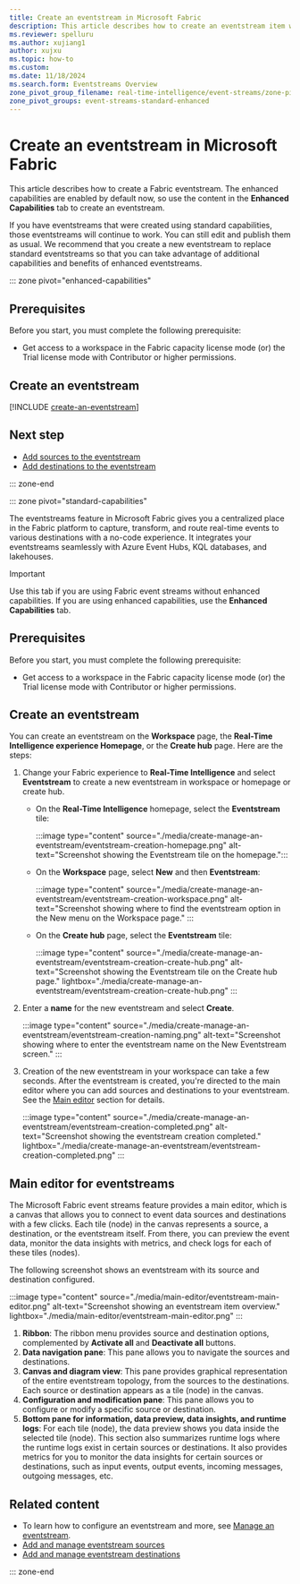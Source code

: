 ```yaml
---
title: Create an eventstream in Microsoft Fabric
description: This article describes how to create an eventstream item with Microsoft Fabric event streams feature.
ms.reviewer: spelluru
ms.author: xujiang1
author: xujxu
ms.topic: how-to
ms.custom:
ms.date: 11/18/2024
ms.search.form: Eventstreams Overview
zone_pivot_group_filename: real-time-intelligence/event-streams/zone-pivot-groups.json
zone_pivot_groups: event-streams-standard-enhanced
---
```


# Create an eventstream in Microsoft Fabric
This article describes how to create a Fabric eventstream. The enhanced capabilities are enabled by default now, so use the content in the **Enhanced Capabilities** tab to create an eventstream.

If you have eventstreams that were created using standard capabilities, those eventstreams will continue to work. You can still edit and publish them as usual. We recommend that you create a new eventstream to replace standard eventstreams so that you can take advantage of additional capabilities and benefits of enhanced eventstreams.

::: zone pivot="enhanced-capabilities"  

## Prerequisites
Before you start, you must complete the following prerequisite:

- Get access to a workspace in the Fabric capacity license mode (or) the Trial license mode with Contributor or higher permissions.


## Create an eventstream

[!INCLUDE [create-an-eventstream](./includes/create-an-eventstream.md)]

## Next step
- [Add sources to the eventstream](./add-manage-eventstream-sources.md)
- [Add destinations to the eventstream](./add-manage-eventstream-destinations.md)

::: zone-end

::: zone pivot="standard-capabilities"

The eventstreams feature in Microsoft Fabric gives you a centralized place in the Fabric platform to capture, transform, and route real-time events to various destinations with a no-code experience. It integrates your eventstreams seamlessly with Azure Event Hubs, KQL databases, and lakehouses.

> [!IMPORTANT]
> Use this tab if you are using Fabric event streams without enhanced capabilities. If you are using enhanced capabilities, use the **Enhanced Capabilities** tab. 


## Prerequisites

Before you start, you must complete the following prerequisite:

- Get access to a workspace in the Fabric capacity license mode (or) the Trial license mode with Contributor or higher permissions.

## Create an eventstream

You can create an eventstream on the **Workspace** page, the **Real-Time Intelligence experience Homepage**, or the **Create hub** page. Here are the steps:

1. Change your Fabric experience to **Real-Time Intelligence** and select **Eventstream** to create a new eventstream in workspace or homepage or create hub.

   - On the **Real-Time Intelligence** homepage, select the **Eventstream** tile:

       :::image type="content" source="./media/create-manage-an-eventstream/eventstream-creation-homepage.png" alt-text="Screenshot showing the Eventstream tile on the homepage.":::

   - On the **Workspace** page, select **New** and then **Eventstream**:

       :::image type="content" source="./media/create-manage-an-eventstream/eventstream-creation-workspace.png" alt-text="Screenshot showing where to find the eventstream option in the New menu on the Workspace page." :::

   - On the **Create hub** page, select the **Eventstream** tile:

       :::image type="content" source="./media/create-manage-an-eventstream/eventstream-creation-create-hub.png" alt-text="Screenshot showing the Eventstream tile on the Create hub page." lightbox="./media/create-manage-an-eventstream/eventstream-creation-create-hub.png" :::

1. Enter a **name** for the new eventstream and select **Create**.

   :::image type="content" source="./media/create-manage-an-eventstream/eventstream-creation-naming.png" alt-text="Screenshot showing where to enter the eventstream name on the New Eventstream screen." :::

1. Creation of the new eventstream in your workspace can take a few seconds. After the eventstream is created, you're directed to the main editor where you can add sources and destinations to your eventstream. See the [Main editor](#main-editor-for-eventstreams) section for details.

   :::image type="content" source="./media/create-manage-an-eventstream/eventstream-creation-completed.png" alt-text="Screenshot showing the eventstream creation completed." lightbox="./media/create-manage-an-eventstream/eventstream-creation-completed.png" :::

## Main editor for eventstreams

The Microsoft Fabric event streams feature provides a main editor, which is a canvas that allows you to connect to event data sources and destinations with a few clicks. Each tile (node) in the canvas represents a source, a destination, or the eventstream itself. From there, you can preview the event data, monitor the data insights with metrics, and check logs for each of these tiles (nodes).

The following screenshot shows an eventstream with its source and destination configured.

:::image type="content" source="./media/main-editor/eventstream-main-editor.png" alt-text="Screenshot showing an eventstream item overview." lightbox="./media/main-editor/eventstream-main-editor.png" :::

1. **Ribbon**: The ribbon menu provides source and destination options, complemented by **Activate all** and **Deactivate all** buttons.
2. **Data navigation pane**: This pane allows you to navigate the sources and destinations.
3. **Canvas and diagram view**: This pane provides graphical representation of the entire eventstream topology, from the sources to the destinations. Each source or destination appears as a tile (node) in the canvas.
4. **Configuration and modification pane**: This pane allows you to configure or modify a specific source or destination.
5. **Bottom pane for information, data preview, data insights, and runtime logs**: For each tile (node), the data preview shows you data inside the selected tile (node). This section also summarizes runtime logs where the runtime logs exist in certain sources or destinations. It also provides metrics for you to monitor the data insights for certain sources or destinations, such as input events, output events, incoming messages, outgoing messages, etc.

## Related content

- To learn how to configure an eventstream and more, see [Manage an eventstream](manage-eventstream.md).
- [Add and manage eventstream sources](./add-manage-eventstream-sources.md)
- [Add and manage eventstream destinations](./add-manage-eventstream-destinations.md)

::: zone-end
